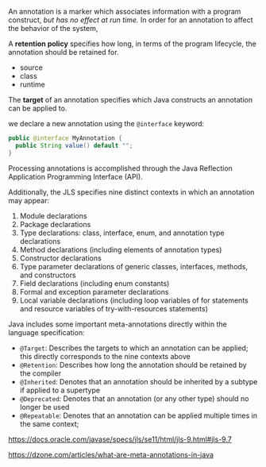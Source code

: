An annotation is a marker which associates information with a program construct, *but has no effect at run time.* In order for an annotation to affect the behavior of the system,

A **retention policy** specifies how long, in terms of the program lifecycle, the annotation should be retained for.
- source
- class
- runtime

The **target** of an annotation specifies which Java constructs an annotation can be applied to.

we declare a new annotation using the `@interface` keyword:

```java
public @interface MyAnnotation {
  public String value() default "";
}
```

Processing annotations is accomplished through the Java Reflection Application Programming Interface (API).

Additionally, the JLS specifies nine distinct contexts in which an annotation may appear:

1. Module declarations
2. Package declarations
3. Type declarations: class, interface, enum, and annotation type declarations
4. Method declarations (including elements of annotation types)
5. Constructor declarations
6. Type parameter declarations of generic classes, interfaces, methods, and constructors
7. Field declarations (including enum constants)
8. Formal and exception parameter declarations
9. Local variable declarations (including loop variables of for statements and resource variables of try-with-resources statements)

Java includes some important meta-annotations directly within the language specification:

- `@Target`: Describes the targets to which an annotation can be applied; this directly corresponds to the nine contexts above
- `@Retention`: Describes how long the annotation should be retained by the compiler
- `@Inherited`: Denotes that an annotation should be inherited by a subtype if applied to a supertype
- `@Deprecated`: Denotes that an annotation (or any other type) should no longer be used
- `@Repeatable`: Denotes that an annotation can be applied multiple times in the same context;

https://docs.oracle.com/javase/specs/jls/se11/html/jls-9.html#jls-9.7

https://dzone.com/articles/what-are-meta-annotations-in-java